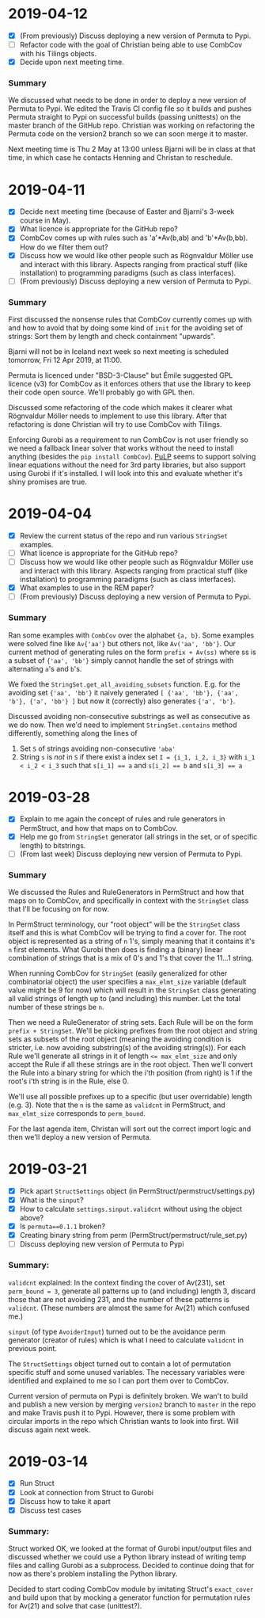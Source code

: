 2019-04-12
==========

- [x] (From previously) Discuss deploying a new version of Permuta to Pypi.
- [ ] Refactor code with the goal of Christian being able to use CombCov with his Tilings objects.
- [x] Decide upon next meeting time.

### Summary

We discussed what needs to be done in order to deploy a new version of Permuta to Pypi. We edited the Travis CI config
file so it builds and pushes Permuta straight to Pypi on successful builds (passing unittests) on the master branch of
the GitHub repo. Christian was working on refactoring the Permuta code on the version2 branch so we can soon merge it
to master.

Next meeting time is Thu 2 May at 13:00 unless Bjarni will be in class at that time, in which case he contacts Henning
and Christan to reschedule.



2019-04-11
==========

- [x] Decide next meeting time (because of Easter and Bjarni's 3-week course in May).
- [x] What licence is appropriate for the GitHub repo?
- [x] CombCov comes up with rules such as 'a'*Av(b,ab) and 'b'*Av(b,bb). How do we filter them out?
- [x] Discuss how we would like other people such as Rögnvaldur Möller use and interact with this library.
      Aspects ranging from practical stuff (like installation) to programming paradigms (such as class interfaces).
- [ ] (From previously) Discuss deploying a new version of Permuta to Pypi.

### Summary

First discussed the nonsense rules that CombCov currently comes up with and how to avoid that by doing some kind of 
`init` for the avoiding set of strings: Sort them by length and check containment "upwards".

Bjarni will not be in Iceland next week so next meeting is scheduled tomorrow, Fri 12 Apr 2019, at 11:00.

Permuta is licenced under "BSD-3-Clause" but Émile suggested GPL licence (v3) for CombCov as it enforces others that 
use the library to keep their code open source. We'll probably go with GPL then.

Discussed some refactoring of the code which makes it clearer what Rögnvaldur Möller needs to implement to use this 
library. After that refactoring is done Christian will try to use CombCov with Tilings.

Enforcing Gurobi as a requirement to run CombCov is not user friendly so we need a fallback linear solver that works
without the need to install anything (besides the `pip install CombCov`). [PuLP](https://github.com/coin-or/pulp) seems 
to support solving linear equations without the need for 3rd party libraries, but also support using Gurobi if it's 
installed. I will look into this and evaluate whether it's shiny promises are true.



2019-04-04
==========

- [x] Review the current status of the repo and run various `StringSet` examples.
- [ ] What licence is appropriate for the GitHub repo?
- [ ] Discuss how we would like other people such as Rögnvaldur Möller use and interact with this library.
      Aspects ranging from practical stuff (like installation) to programming paradigms (such as class interfaces).
- [x] What examples to use in the REM paper?
- [ ] (From previously) Discuss deploying a new version of Permuta to Pypi.

### Summary

Ran some examples with `CombCov` over the alphabet `{a, b}`. Some examples were solved fine like `Av{'aa'}` but others
not, like `Av('aa', 'bb'}`. Our current method of generating rules on the form `prefix + Av(ss)` where ss is a subset
of `{'aa', 'bb'}` simply cannot handle the set of strings with alternating `a`'s and `b`'s.

We fixed the `StringSet.get_all_avoiding_subsets` function. E.g. for the avoiding set `{'aa', 'bb'}` it naively 
generated `[ {'aa', 'bb'}, {'aa', 'b'}, {'a', 'bb'} ]` but now it (correctly) also generates `{'a', 'b'}`.

Discussed avoiding non-consecutive substrings as well as consecutive as we do now. Then we'd need to implement 
`StringSet.contains` method differently, something along the lines of
 1. Set `S` of strings avoiding non-consecutive `'aba'`
 2. String `s` is _not_ in `S` if there exist a index set `I = {i_1, i_2, i_3}` with `i_1 < i_2 < i_3` such that
    `s[i_1] == a` and `s[i_2] == b` and `s[i_3] == a`



2019-03-28
==========

- [x] Explain to me again the concept of rules and rule generators in PermStruct, and how that maps on to CombCov.
- [x] Help me go from `StringSet` generator (all strings in the set, or of specific length) to bitstrings.
- [ ] (From last week) Discuss deploying new version of Permuta to Pypi.

### Summary

We discussed the Rules and RuleGenerators in PermStruct and how that maps on to CombCov, and specifically in context
with the `StringSet` class that I'll be focusing on for now.

In PermStruct terminology, our "root object" will be the `StringSet` class itself and this is what CombCov will be 
trying to find a cover for. The root object is represented as a string of `n` 1's, simply meaning that it contains 
it's `n` first elements. What Gurobi then does is finding a (binary) linear combination of strings that is a mix of
0's and 1's that cover the 11...1 string.

When running CombCov for `StringSet` (easily generalized for other combinatorial object) the user specifies a
`max_elmt_size` variable (default value might be 9 for now) which will result in the `StringSet` class generating 
all valid strings of length up to (and including) this number. Let the total number of these strings be `n`.

Then we need a RuleGenerator of string sets. Each Rule will be on the form `prefix + StringSet`. We'll be picking
prefixes from the root object and string sets as subsets of the root object (meaning the avoiding condition is 
stricter, i.e. now avoiding substring(s) of the avoiding string(s)). For each Rule we'll generate all strings in it 
of length `<= max_elmt_size` and only accept the Rule if all these strings are in the root object. Then we'll 
convert the Rule into a binary string for which the i'th position (from right) is 1 if the root's i'th string is in 
the Rule, else 0.

We'll use all possible prefixes up to a specific (but user overridable) length (e.g. 3). Note that the `n` is the
same as `validcnt` in PermStruct, and `max_elmt_size` corresponds to `perm_bound`.

For the last agenda item, Christan will sort out the correct import logic and then we'll deploy a new version of
Permuta.



2019-03-21
==========

- [x] Pick apart `StructSettings` object (in PermStruct/permstruct/settings.py)
- [x] What is the `sinput`?
- [x] How to calculate `settings.sinput.validcnt` without using the object above?
- [x] Is `permuta==0.1.1` broken?
- [x] Creating binary string from perm (PermStruct/permstruct/rule_set.py)
- [ ] Discuss deploying new version of Permuta to Pypi

### Summary:

`validcnt` explained: In the context finding the cover of Av(231), set `perm_bound = 3`, generate all patterns up to
(and including) length 3, discard those that are not avoiding 231, and the number of these patterns is `validcnt`. 
(These numbers are almost the same for Av(21) which confused me.)

`sinput` (of type `AvoiderInput`) turned out to be the avoidance perm generator (creator of rules) which is what I
need to calculate `validcnt` in previous point. 

The `StructSettings` object turned out to contain a lot of permutation specific stuff and some unused variables. The 
necessary variables were identified and explained to me so I can port them over to CombCov.

Current version of permuta on Pypi is definitely broken. We wan't to build and publish a new version by merging 
`version2` branch to `master` in the repo and make Travis push it to Pypi. However, there is some problem with circular 
imports in the repo which Christian wants to look into first. Will discuss again next week.



2019-03-14
==========

- [x] Run Struct
- [x] Look at connection from Struct to Gurobi
- [x] Discuss how to take it apart
- [x] Discuss test cases

### Summary:

Struct worked OK, we looked at the format of Gurobi input/output files and discussed whether we could use a Python
library instead of writing temp files and calling Gurobi as a subprocess. Decided to continue doing that for now
as there's problem installing the Python library.

Decided to start coding CombCov module by imitating Struct's `exact_cover` and build upon that by mocking a generator 
function for permutation rules for Av(21) and solve that case (unittest?).
